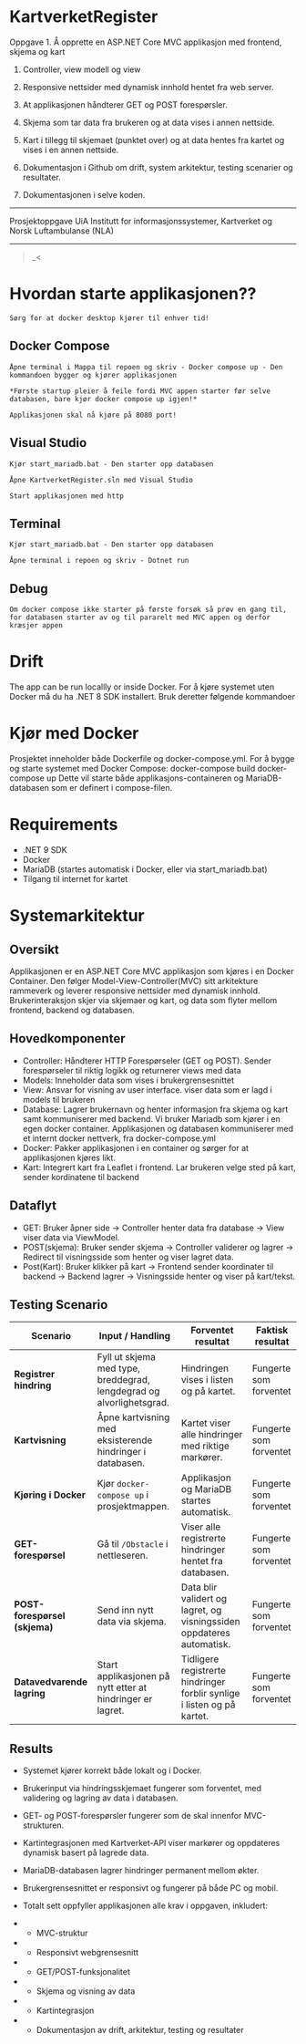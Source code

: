 # KartverketRegister

Oppgave 1. Å opprette en ASP.NET Core MVC applikasjon med frontend, skjema og kart

1. Controller, view modell og view
2. Responsive nettsider med dynamisk innhold hentet fra web server.
3. At applikasjonen håndterer GET og POST forespørsler.
4. Skjema som tar data fra brukeren og at data vises i annen nettside.
5. Kart i tillegg til skjemaet (punktet over) og at data hentes fra kartet og vises i en annen nettside.

6. Dokumentasjon i Github om drift, system arkitektur, testing scenarier og resultater.
7. Dokumentasjonen i selve koden.

_______________________________________________________________________________________________
Prosjektoppgave UiA Institutt for informasjonssystemer, Kartverket og Norsk Luftambulanse (NLA)
_______________________________________________________________________________________________

>_<

# Hvordan starte applikasjonen??

	Sørg for at docker desktop kjører til enhver tid!

## Docker Compose

	Åpne terminal i Mappa til repoen og skriv - Docker compose up - Den kommandoen bygger og kjører applikasjonen

	*Første startup pleier å feile fordi MVC appen starter før selve databasen, bare kjør docker compose up igjen!*
	
	Applikasjonen skal nå kjøre på 8080 port!

## Visual Studio

	Kjør start_mariadb.bat - Den starter opp databasen
	
	Åpne KartverketRegister.sln med Visual Studio
	
	Start applikasjonen med http
	
## Terminal

	Kjør start_mariadb.bat - Den starter opp databasen

	Åpne terminal i repoen og skriv - Dotnet run
	
## Debug

	Om docker compose ikke starter på første forsøk så prøv en gang til, for databasen starter av og til pararelt med MVC appen og derfor kræsjer appen
	

# Drift
The app can be run locallly or inside Docker.
For å kjøre systemet uten Docker må du ha .NET 8 SDK installert.
Bruk deretter følgende kommandoer
	
# Kjør med Docker

Prosjektet inneholder både Dockerfile og docker-compose.yml.
For å bygge og starte systemet med Docker Compose:
	docker-compose build
	docker-compose up
Dette vil starte både applikasjons-containeren og MariaDB-databasen som er definert i compose-filen.

# Requirements

- .NET 9 SDK
- Docker
- MariaDB (startes automatisk i Docker, eller via start_mariadb.bat)
- Tilgang til internet for kartet

# Systemarkitektur

## Oversikt
Applikasjonen er en ASP.NET Core MVC applikasjon som kjøres i en Docker Container. 
Den følger Model-View-Controller(MVC) sitt arkitekture rammeverk og leverer responsive nettsider med dynamisk innhold.
Brukerinteraksjon skjer via skjemaer og kart, og data som flyter mellom frontend, backend og databasen.
	
## Hovedkomponenter
- Controller: Håndterer HTTP Forespørseler (GET og POST). Sender forespørseler til riktig logikk og returnerer views med data
- Models: Inneholder data som vises i brukergrensesnittet
- View: Ansvar for visning av user interface. viser data som er lagd i models til brukeren
- Database: Lagrer brukernavn og henter informasjon fra skjema og kart samt kommuniserer med backend. Vi bruker Mariadb som kjører i en egen docker container. Applikasjonen og databasen kommuniserer med et internt docker nettverk, fra docker-compose.yml
- Docker: Pakker applikasjonen i en container og sørger for at applikasjonen kjøres likt. 
- Kart: Integrert kart fra Leaflet i frontend. Lar brukeren velge sted på kart, sender kordinatene til backend

## Dataflyt
- GET: Bruker åpner side → Controller henter data fra database → View viser data via ViewModel.
- POST(skjema): Bruker sender skjema → Controller validerer og lagrer → Redirect til visningsside som henter og viser lagret data.
- Post(Kart): Bruker klikker på kart → Frontend sender koordinater til backend → Backend lagrer → Visningsside henter og viser på kart/tekst.

## Testing Scenario

| **Scenario** | **Input / Handling** | **Forventet resultat** | **Faktisk resultat** |
|---------------|----------------------|--------------------------|----------------------|
| **Registrer hindring** | Fyll ut skjema med type, breddegrad, lengdegrad og alvorlighetsgrad. | Hindringen vises i listen og på kartet. | Fungerte som forventet |
| **Kartvisning** | Åpne kartvisning med eksisterende hindringer i databasen. | Kartet viser alle hindringer med riktige markører. | Fungerte som forventet |
| **Kjøring i Docker** | Kjør `docker-compose up` i prosjektmappen. | Applikasjon og MariaDB startes automatisk. | Fungerte som forventet |
| **GET-forespørsel** | Gå til `/Obstacle` i nettleseren. | Viser alle registrerte hindringer hentet fra databasen. | Fungerte som forventet |
| **POST-forespørsel (skjema)** | Send inn nytt data via skjema. | Data blir validert og lagret, og visningssiden oppdateres automatisk. | Fungerte som forventet |
| **Datavedvarende lagring** | Start applikasjonen på nytt etter at hindringer er lagret. | Tidligere registrerte hindringer forblir synlige i listen og på kartet. | Fungerte som forventet |


## Results

- Systemet kjører korrekt både lokalt og i Docker.
- Brukerinput via hindringsskjemaet fungerer som forventet, med validering og lagring av data i databasen.
- GET- og POST-forespørsler fungerer som de skal innenfor MVC-strukturen.
- Kartintegrasjonen med Kartverket-API viser markører og oppdateres dynamisk basert på lagrede data.
- MariaDB-databasen lagrer hindringer permanent mellom økter.
- Brukergrensesnittet er responsivt og fungerer på både PC og mobil.
- Totalt sett oppfyller applikasjonen alle krav i oppgaven, inkludert:

- - MVC-struktur
- - Responsivt webgrensesnitt
- - GET/POST-funksjonalitet
- - Skjema og visning av data
- - Kartintegrasjon
- - Dokumentasjon av drift, arkitektur, testing og resultater


